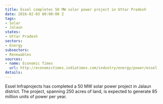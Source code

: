 ```yaml
---
title: Essel completes 50 MW solar power project in Uttar Pradesh
date: 2016-02-03 00:00:00 Z
tags:
- Solar
- Jalaun
states:
- Uttar Pradesh
sectors:
- Energy
subsectors:
- Renewables
sources:
- name: Economic Times
  url: http://economictimes.indiatimes.com/industry/energy/power/essel-infraprojects-commissions-50-mw-solar-plant-in-uttar-pradesh/articleshow/50747785.cms
details: 
---
```


Essel Infraprojects has completed a 50 MW solar power project in Jalaun district. The project, spanning 250 acres of land, is expected to generate 85 million units of power per year.

